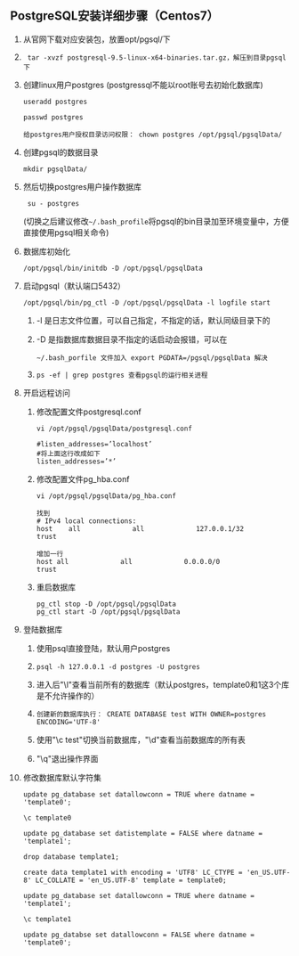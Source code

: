 ## PostgreSQL安装详细步骤（Centos7）

1. 从官网下载对应安装包，放置opt/pgsql/下

2. ```shell
    tar -xvzf postgresql-9.5-linux-x64-binaries.tar.gz，解压到目录pgsql下
    ```

3. 创建linux用户postgres (postgressql不能以root账号去初始化数据库)

   ```shell
   useradd postgres
   
   passwd postgres
   
   给postgres用户授权目录访问权限： chown postgres /opt/pgsql/pgsqlData/ 
   ```

4. 创建pgsql的数据目录 

    ```shell
    mkdir pgsqlData/
    ```

5. 然后切换postgres用户操作数据库

    ```shell
     su - postgres
    ```

    (切换之后建议修改`~/.bash_profile`将pgsql的bin目录加至环境变量中，方便直接使用pgsql相关命令)

6. 数据库初始化

    ```shell
    /opt/pgsql/bin/initdb -D /opt/pgsql/pgsqlData
    ```

7. 启动pgsql（默认端口5432）

    ```shell
    /opt/pgsql/bin/pg_ctl -D /opt/pgsql/pgsqlData -l logfile start
    ```

    1. -l 是日志文件位置，可以自己指定，不指定的话，默认同级目录下的

    2. -D 是指数据库数据目录不指定的话启动会报错，可以在

       ```shell
       ~/.bash_porfile 文件加入 export PGDATA=/pgsql/pgsqlData 解决
       ```

    3. ```shell
       ps -ef | grep postgres 查看pgsql的运行相关进程
       ```

8. 开启远程访问

    1. 修改配置文件postgresql.conf

       ```shell
       vi /opt/pgsql/pgsqlData/postgresql.conf
       
       #listen_addresses=’localhost’
       #将上面这行改成如下
       listen_addresses=’*’
       ```

    2. 修改配置文件pg_hba.conf

       ```shell
       vi /opt/pgsql/pgsqlData/pg_hba.conf 
       
       找到
       # IPv4 local connections:
       host    all             all             127.0.0.1/32            trust
       
       增加一行
       host	all				all				0.0.0.0/0				trust
       
       ```

    3. 重启数据库

       ```shell
       pg_ctl stop -D /opt/pgsql/pgsqlData
       pg_ctl start -D /opt/pgsql/pgsqlData
       ```

9. 登陆数据库

    1. 使用psql直接登陆，默认用户postgres

    2. ```shell
       psql -h 127.0.0.1 -d postgres -U postgres 
       ```

    3. 进入后"\l"查看当前所有的数据库（默认postgres，template0和1这3个库是不允许操作的）

    4. ```shell
       创建新的数据库执行： CREATE DATABASE test WITH OWNER=postgres ENCODING='UTF-8'
       ```

    5. 使用"\c test"切换当前数据库，"\d"查看当前数据库的所有表

    6. "\q"退出操作界面

10. 修改数据库默认字符集

    ```shell
    update pg_database set datallowconn = TRUE where datname = 'template0';
    
    \c template0
    
    update pg_database set datistemplate = FALSE where datname = 'template1';
    
    drop database template1;
    
    create data template1 with encoding = 'UTF8' LC_CTYPE = 'en_US.UTF-8' LC_COLLATE = 'en_US.UTF-8' template = template0;
    
    update pg_database set datallowconn = TRUE where datname = 'template1';
    
    \c template1
    
    update pg_databse set datallowconn = FALSE where datname = 'template0';
    
    ```

    